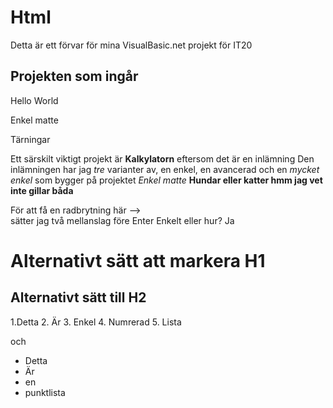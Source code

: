 # Html

Detta är ett förvar för mina VisualBasic.net projekt för IT20

## Projekten som ingår

Hello World

Enkel matte

Tärningar

Ett särskilt viktigt projekt är **Kalkylatorn** eftersom det är en inlämning
Den inlämningen har jag _tre_ varianter av, en enkel, en avancerad
och en _mycket enkel_ som bygger på projektet *Enkel matte* **Hundar eller katter hmm jag vet inte gillar båda** 

För att få en radbrytning här -->  
sätter jag två mellanslag före Enter
Enkelt eller hur? Ja 

Alternativt sätt att markera H1
===============================

Alternativt sätt till H2
------------------------
1.Detta
2. Är
3. Enkel
4. Numrerad
5. Lista

och 

* Detta
* Är
* en
* punktlista
